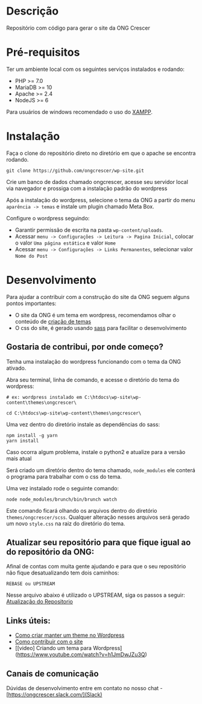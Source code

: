 # Descrição

Repositório com código para gerar o site da ONG Crescer

# Pré-requisitos

Ter um ambiente local com os seguintes serviços instalados e rodando:

- PHP >= 7.0
- MariaDB >= 10
- Apache >= 2.4
- NodeJS >= 6

Para usuários de windows recomendado o uso do [XAMPP](https://www.apachefriends.org/download.html).

# Instalação

Faça o clone do repositório direto no diretório em que o apache se encontra rodando.

```
git clone https://github.com/ongcrescer/wp-site.git
```
Crie um banco de dados chamado ongcrescer, acesse seu servidor local via navegador e prossiga com a instalação padrão do wordpress

Após a instalação do wordpress, selecione o tema da ONG a partir do menu `aparência -> temas` e instale um plugin chamado Meta Box.

Configure o wordpress seguindo:

- Garantir permissão de escrita na pasta `wp-content/uploads`.
- Acessar `menu -> Configurações -> Leitura -> Pagina Inicial`, colocar o valor `Uma página estática` e valor `Home`
- Acessar `menu -> Configurações -> Links Permanentes`, selecionar valor `Nome do Post`

# Desenvolvimento

Para ajudar a contribuir com a construção do site da ONG seguem alguns pontos importantes:

- O site da ONG é um tema em wordpress, recomendamos olhar o conteúdo de [criação de temas](https://www.wptotal.com/como-criar-um-wordpress-theme/)
- O css do site, é gerado usando [sass](http://sass-lang.com/guide) para facilitar o desenvolvimento

## Gostaria de contribui, por onde começo?

Tenha uma instalação do wordpress funcionando com o tema da ONG ativado.

Abra seu terminal, linha de comando, e acesse o diretório do tema do wordpress:

```
# ex: wordpress instalado em C:\htdocs\wp-site\wp-content\themes\ongcrescer\

cd C:\htdocs\wp-site\wp-content\themes\ongcrescer\
```

Uma vez dentro do diretório instale as dependências do sass:

```
npm install -g yarn
yarn install
```

Caso ocorra algum problema, instale o python2 e atualize para a versão mais atual

Será criado um diretório dentro do tema chamado, `node_modules` ele conterá o programa para trabalhar com
o css do tema.

Uma vez instalado rode o seguinte comando:

```
node node_modules/brunch/bin/brunch watch
```

Este comando ficará olhando os arquivos dentro do diretório `themes/ongcrescer/scss`. Qualquer alteração nesses
arquivos será gerado um novo `style.css` na raiz do diretório do tema.

## Atualizar seu repositório para que fique igual ao do repositório da ONG:

Afinal de contas com muita gente ajudando e para que o seu repositório não fique desatualizando tem dois caminhos: 

```
REBASE ou UPSTREAM
```

Nesse arquivo abaixo é utilizado o UPSTREAM, siga os passos a seguir:
[Atualização do Repositorio](http://www.raphaelfabeni.com.br/atualizando-seu-fork//)

## Links úteis:

- [Como criar manter um theme no Wordpress](https://www.wptotal.com/como-criar-um-wordpress-theme/)
- [Como contribuir com o site](https://blog.da2k.com.br/2015/02/04/git-e-github-do-clone-ao-pull-request/)
- [[video] Criando um tema para Wordpress] (https://www.youtube.com/watch?v=h1JmDwJZu3Q)

## Canais de comunicação

Dúvidas de desenvolvimento entre em contato no nosso chat - [https://ongcrescer.slack.com/](Slack)
